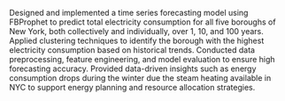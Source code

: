 Designed and implemented a time series forecasting model using FBProphet to predict total electricity consumption for all five
boroughs of New York, both collectively and individually, over 1, 10, and 100 years.
Applied clustering techniques to identify the borough with the highest electricity consumption based on historical trends.
Conducted data preprocessing, feature engineering, and model evaluation to ensure high forecasting accuracy.
Provided data-driven insights such as energy consumption drops during the winter due the steam heating available in NYC to support energy planning and resource allocation strategies.